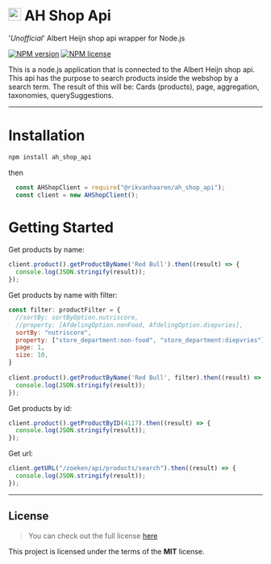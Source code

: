 # <img src="https://upload.wikimedia.org/wikipedia/commons/thumb/e/eb/Albert_Heijn_Logo.svg/1200px-Albert_Heijn_Logo.svg.png" alt="AH Logo" width="25"/> AH Shop Api
'*Unofficial*' Albert Heijn shop api wrapper for Node.js

<a href="https://www.npmjs.com/package/ah_shop_api"><img src="https://img.shields.io/npm/v/ah_shop-api" alt="NPM version" /></a>
<a href="https://github.com/RikVanHaaren/ah_shop_api"><img src="https://img.shields.io/npm/l/ah_shop-api" alt="NPM license" /></a>

This is a node.js application that is connected to the Albert Heijn shop api. This api has the purpose to search products inside the webshop by a search term. The result of this will be: Cards (products), page, aggregation, taxonomies, querySuggestions.

---

# Installation
```sh
npm install ah_shop_api
```

then
```jsx
  const AHShopClient = require("@rikvanhaaren/ah_shop_api");
  const client = new AHShopClient();
```

# Getting Started
Get products by name:
```jsx
client.product().getProductByName('Red Bull').then((result) => {
  console.log(JSON.stringify(result));
});
```

Get products by name with filter:
```jsx
const filter: productFilter = {
  //sortBy: sortByOption.nutriscore,
  //property: [AfdelingOption.nonFood, AfdelingOption.diepvries],
  sortBy: "nutriscore",
  property: ["store_department:non-food", "store_department:diepvries"],
  page: 1,
  size: 10,
}
    
client.product().getProductByName('Red Bull', filter).then((result) => {
  console.log(JSON.stringify(result));
});
```

Get products by id:
```jsx
client.product().getProductByID(4117).then((result) => {
  console.log(JSON.stringify(result));
});
```

Get url:
```jsx
client.getURL("/zoeken/api/products/search").then((result) => {
  console.log(JSON.stringify(result));
});
```

---

## License
>You can check out the full license [here](https://github.com/IgorAntun/node-chat/blob/master/LICENSE)

This project is licensed under the terms of the **MIT** license.
